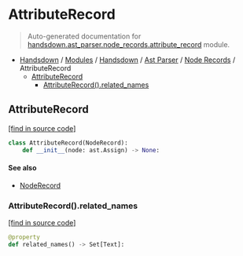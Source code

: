 # AttributeRecord

> Auto-generated documentation for [handsdown.ast_parser.node_records.attribute_record](https://github.com/vemel/handsdown/blob/master/handsdown/ast_parser/node_records/attribute_record.py) module.

- [Handsdown](../../../README.md#-handsdown---python-documentation-generator) / [Modules](../../../MODULES.md#modules) / [Handsdown](../../index.md#handsdown) / [Ast Parser](../index.md#ast-parser) / [Node Records](index.md#node-records) / AttributeRecord
    - [AttributeRecord](#attributerecord)
        - [AttributeRecord().related_names](#attributerecordrelated_names)

## AttributeRecord

[[find in source code]](https://github.com/vemel/handsdown/blob/master/handsdown/ast_parser/node_records/attribute_record.py#L12)

```python
class AttributeRecord(NodeRecord):
    def __init__(node: ast.Assign) -> None:
```

#### See also

- [NodeRecord](node_record.md#noderecord)

### AttributeRecord().related_names

[[find in source code]](https://github.com/vemel/handsdown/blob/master/handsdown/ast_parser/node_records/attribute_record.py#L25)

```python
@property
def related_names() -> Set[Text]:
```
